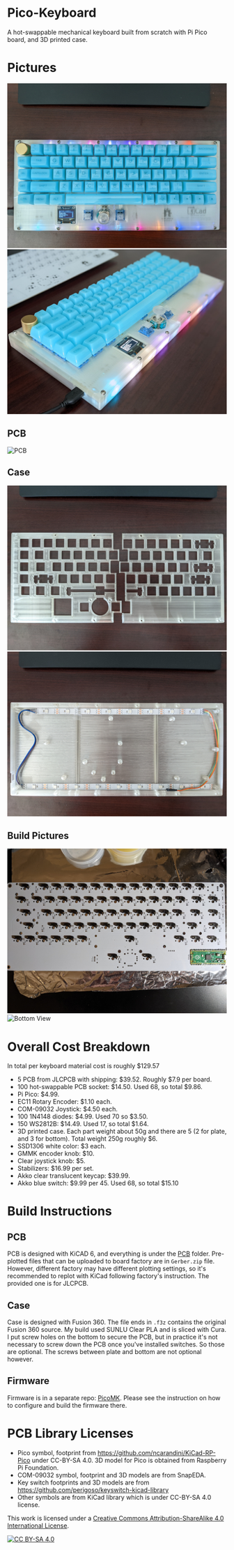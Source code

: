 # Pico-Keyboard

A hot-swappable mechanical keyboard built from scratch with Pi Pico board, and 3D printed case.

# Pictures

![Top View](Images/top_view.jpg)
![Side View](Images/side_view.jpg)

## PCB

![PCB](Images/pcb.jpg)

## Case

![Plate](Images/plate.jpg)
![Bottom](Images/case_bottom.jpg)

## Build Pictures

![PCB Solder](Images/pcb_build.jpg)
![Bottom View](Images/bottom.jpg)

# Overall Cost Breakdown

In total per keyboard material cost is roughly $129.57

 * 5 PCB from JLCPCB with shipping: $39.52. Roughly $7.9 per board.
 * 100 hot-swappable PCB socket: $14.50. Used 68, so total $9.86.
 * Pi Pico: $4.99.
 * EC11 Rotary Encoder: $1.10 each.
 * COM-09032 Joystick: $4.50 each.
 * 100 1N4148 diodes: $4.99. Used 70 so $3.50.
 * 150 WS2812B: $14.49. Used 17, so total $1.64.
 * 3D printed case. Each part weight about 50g and there are 5 (2 for plate, and 3 for bottom). Total weight 250g roughly $6.
 * SSD1306 white color: $3 each.
 * GMMK encoder knob: $10.
 * Clear joystick knob: $5.
 * Stabilizers: $16.99 per set.
 * Akko clear translucent keycap: $39.99.
 * Akko blue switch: $9.99 per 45. Used 68, so total $15.10
 
# Build Instructions

## PCB
PCB is designed with KiCAD 6, and everything is under the [PCB](PCB/) folder. Pre-plotted files that can be uploaded to board factory are in 
`Gerber.zip` file. However, different factory may have different plotting settings, so it's recommended to replot with KiCad following factory's instruction. The provided one is for JLCPCB. 

## Case
Case is designed with Fusion 360. The file ends in `.f3z` contains the original Fusion 360 source. My build used SUNLU Clear PLA and is sliced with Cura. I put screw holes on the bottom to secure the PCB, but in practice it's not necessary to screw down the PCB once you've installed switches. So those are optional. The screws between plate and bottom are not optional however.

## Firmware
Firmware is in a separate repo: [PicoMK](https://github.com/zli117/PicoMK). Please see the instruction on how to configure and build the firmware there. 

# PCB Library Licenses

 * Pico symbol, footprint from https://github.com/ncarandini/KiCad-RP-Pico under CC-BY-SA 4.0. 3D model for Pico is obtained from Raspberry Pi Foundation.
 * COM-09032 symbol, footprint and 3D models are from SnapEDA.
 * Key switch footprints and 3D models are from https://github.com/perigoso/keyswitch-kicad-library 
 * Other symbols are from KiCad library which is under CC-BY-SA 4.0 license. 


This work is licensed under a
[Creative Commons Attribution-ShareAlike 4.0 International License][cc-by-sa].

[![CC BY-SA 4.0][cc-by-sa-image]][cc-by-sa]

[cc-by-sa]: http://creativecommons.org/licenses/by-sa/4.0/
[cc-by-sa-image]: https://licensebuttons.net/l/by-sa/4.0/88x31.png
[cc-by-sa-shield]: https://img.shields.io/badge/License-CC%20BY--SA%204.0-lightgrey.svg
